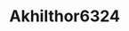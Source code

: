 # Akhilthor6324
<html>
<body>
<script type='text/javascript' id='susi-bot-script' data-userid='df4cc1ff56703c526b6a65b9f035b4b9' data-group='Knowledge' data-language='en' data-skill='James' src='https://susi.ai/susi-chatbot.js'></script>
</body>
</html>
